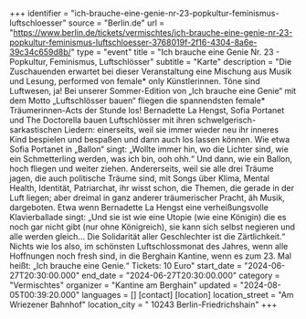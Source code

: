 +++
identifier = "ich-brauche-eine-genie-nr-23-popkultur-feminismus-luftschloesser"
source = "Berlin.de"
url = "https://www.berlin.de/tickets/vermischtes/ich-brauche-eine-genie-nr-23-popkultur-feminismus-luftschloesser-3768019f-2f16-4304-8a6e-39c34c659d8b/"
type = "event"
title = "Ich brauche eine Genie Nr. 23 - Popkultur, Feminismus, Luftschlösser"
subtitle = "Karte"
description = "Die Zuschauenden erwartet bei dieser Veranstaltung eine Mischung aus Musik und Lesung, performed von female* only Künstlerinnen.
Töne sind Luftwesen, ja! Bei unserer Sommer-Edition von „Ich brauche eine Genie“ mit dem Motto „Luftschlösser bauen“ fliegen die spannendsten female* Träumerinnen-Acts der Stunde los! Bernadette La Hengst, Sofia Portanet und The Doctorella bauen Luftschlösser mit ihren schwelgerisch-sarkastischen Liedern: einerseits, weil sie immer wieder neu ihr inneres Kind bespielen und bespaßen und dann auch los lassen können.
Wie etwa Sofia Portanet in „Ballon“ singt: „Wollte immer hin, wo die Lichter sind, wie ein Schmetterling werden, was ich bin, ooh ohh.“ Und dann, wie ein Ballon, hoch fliegen und weiter ziehen. Andererseits, weil sie alle drei Träume jagen, die auch politische Träume sind, mit Songs über Klima, Mental Health, Identität, Patriarchat, ihr wisst schon, die Themen, die gerade in der Luft liegen; aber dreimal in ganz anderer träumerischer Pracht, äh Musik, dargeboten. Etwa wenn Bernadette La Hengst eine verheißungsvolle Klavierballade singt: „Und sie ist wie eine Utopie (wie eine Königin) die es noch gar nicht gibt (nur ohne Königreich), sie kann sich selbst negieren und alle werden gleich… Die Solidarität aller Geschlechter ist die Zärtlichkeit.“
Nichts wie los also, im schönsten Luftschlossmonat des Jahres, wenn alle Hoffnungen noch fresh sind, in die Berghain Kantine, wenn es zum 23. Mal heißt: „Ich brauche eine Genie.“
Tickets: 10 Euro"
start_date = "2024-06-27T20:30:00.000"
end_date = "2024-06-27T20:30:00.000"
category = "Vermischtes"
organizer = "Kantine am Berghain"
updated = "2024-08-05T00:39:20.000"
languages = []
[contact]
[location]
location_street = "Am Wriezener Bahnhof"
location_city = " 10243 Berlin-Friedrichshain"
+++